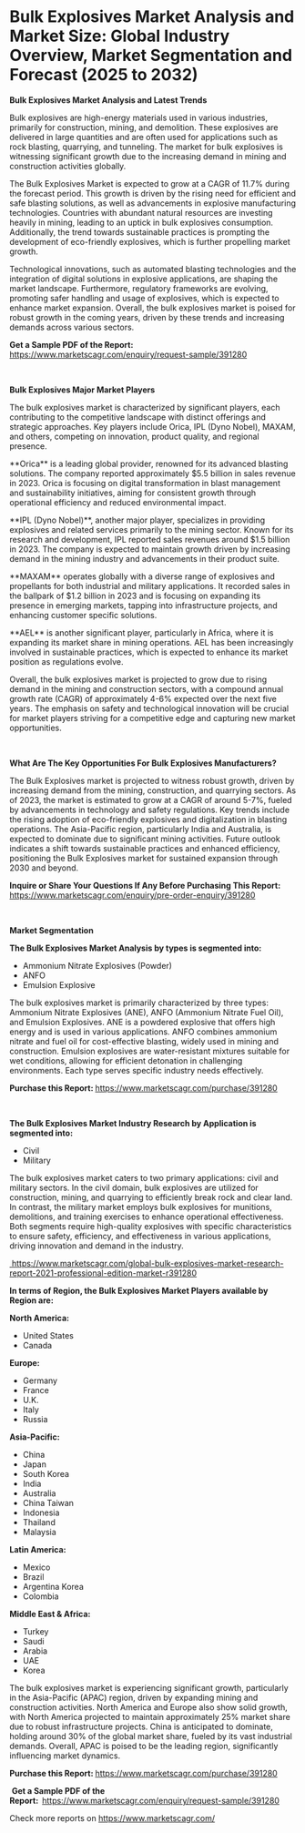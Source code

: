 <p><h1>Bulk Explosives Market Analysis and Market Size: Global Industry Overview, Market Segmentation and Forecast (2025 to 2032)</h1></p><p><strong>Bulk Explosives Market Analysis and Latest Trends</strong></p>
<p><p>Bulk explosives are high-energy materials used in various industries, primarily for construction, mining, and demolition. These explosives are delivered in large quantities and are often used for applications such as rock blasting, quarrying, and tunneling. The market for bulk explosives is witnessing significant growth due to the increasing demand in mining and construction activities globally.</p><p>The Bulk Explosives Market is expected to grow at a CAGR of 11.7% during the forecast period. This growth is driven by the rising need for efficient and safe blasting solutions, as well as advancements in explosive manufacturing technologies. Countries with abundant natural resources are investing heavily in mining, leading to an uptick in bulk explosives consumption. Additionally, the trend towards sustainable practices is prompting the development of eco-friendly explosives, which is further propelling market growth.</p><p>Technological innovations, such as automated blasting technologies and the integration of digital solutions in explosive applications, are shaping the market landscape. Furthermore, regulatory frameworks are evolving, promoting safer handling and usage of explosives, which is expected to enhance market expansion. Overall, the bulk explosives market is poised for robust growth in the coming years, driven by these trends and increasing demands across various sectors.</p></p>
<p><strong>Get a Sample PDF of the Report:&nbsp;</strong> <a href="https://www.marketscagr.com/enquiry/request-sample/391280?utm_campaign=2648&utm_medium=2&utm_source=Github&utm_content=ia&utm_term=29032025&utm_id=bulk-explosives">https://www.marketscagr.com/enquiry/request-sample/391280</a></p>
<p>&nbsp;</p>
<p><strong>Bulk Explosives Major Market Players</strong></p>
<p><p>The bulk explosives market is characterized by significant players, each contributing to the competitive landscape with distinct offerings and strategic approaches. Key players include Orica, IPL (Dyno Nobel), MAXAM, and others, competing on innovation, product quality, and regional presence.</p><p>**Orica** is a leading global provider, renowned for its advanced blasting solutions. The company reported approximately $5.5 billion in sales revenue in 2023. Orica is focusing on digital transformation in blast management and sustainability initiatives, aiming for consistent growth through operational efficiency and reduced environmental impact.</p><p>**IPL (Dyno Nobel)**, another major player, specializes in providing explosives and related services primarily to the mining sector. Known for its research and development, IPL reported sales revenues around $1.5 billion in 2023. The company is expected to maintain growth driven by increasing demand in the mining industry and advancements in their product suite.</p><p>**MAXAM** operates globally with a diverse range of explosives and propellants for both industrial and military applications. It recorded sales in the ballpark of $1.2 billion in 2023 and is focusing on expanding its presence in emerging markets, tapping into infrastructure projects, and enhancing customer specific solutions.</p><p>**AEL** is another significant player, particularly in Africa, where it is expanding its market share in mining operations. AEL has been increasingly involved in sustainable practices, which is expected to enhance its market position as regulations evolve.</p><p>Overall, the bulk explosives market is projected to grow due to rising demand in the mining and construction sectors, with a compound annual growth rate (CAGR) of approximately 4-6% expected over the next five years. The emphasis on safety and technological innovation will be crucial for market players striving for a competitive edge and capturing new market opportunities.</p></p>
<p>&nbsp;</p>
<p><strong>What Are The Key Opportunities For Bulk Explosives Manufacturers?</strong></p>
<p><p>The Bulk Explosives market is projected to witness robust growth, driven by increasing demand from the mining, construction, and quarrying sectors. As of 2023, the market is estimated to grow at a CAGR of around 5-7%, fueled by advancements in technology and safety regulations. Key trends include the rising adoption of eco-friendly explosives and digitalization in blasting operations. The Asia-Pacific region, particularly India and Australia, is expected to dominate due to significant mining activities. Future outlook indicates a shift towards sustainable practices and enhanced efficiency, positioning the Bulk Explosives market for sustained expansion through 2030 and beyond.</p></p>
<p><strong>Inquire or Share Your Questions If Any Before Purchasing This Report:</strong> <a href="https://www.marketscagr.com/enquiry/pre-order-enquiry/391280?utm_campaign=2648&utm_medium=2&utm_source=Github&utm_content=ia&utm_term=29032025&utm_id=bulk-explosives">https://www.marketscagr.com/enquiry/pre-order-enquiry/391280</a></p>
<p>&nbsp;</p>
<p><strong>Market Segmentation</strong></p>
<p><strong>The Bulk Explosives Market Analysis by types is segmented into:</strong></p>
<p><ul><li>Ammonium Nitrate Explosives (Powder)</li><li>ANFO</li><li>Emulsion Explosive</li></ul></p>
<p><p>The bulk explosives market is primarily characterized by three types: Ammonium Nitrate Explosives (ANE), ANFO (Ammonium Nitrate Fuel Oil), and Emulsion Explosives. ANE is a powdered explosive that offers high energy and is used in various applications. ANFO combines ammonium nitrate and fuel oil for cost-effective blasting, widely used in mining and construction. Emulsion explosives are water-resistant mixtures suitable for wet conditions, allowing for efficient detonation in challenging environments. Each type serves specific industry needs effectively.</p></p>
<p><strong>Purchase this Report:&nbsp;</strong><a href="https://www.marketscagr.com/purchase/391280?utm_campaign=2648&utm_medium=2&utm_source=Github&utm_content=ia&utm_term=29032025&utm_id=bulk-explosives">https://www.marketscagr.com/purchase/391280</a></p>
<p>&nbsp;</p>
<p><strong>The Bulk Explosives Market Industry Research by Application is segmented into:</strong></p>
<p><ul><li>Civil</li><li>Military</li></ul></p>
<p><p>The bulk explosives market caters to two primary applications: civil and military sectors. In the civil domain, bulk explosives are utilized for construction, mining, and quarrying to efficiently break rock and clear land. In contrast, the military market employs bulk explosives for munitions, demolitions, and training exercises to enhance operational effectiveness. Both segments require high-quality explosives with specific characteristics to ensure safety, efficiency, and effectiveness in various applications, driving innovation and demand in the industry.</p></p>
<p><a href="https://www.marketscagr.com/global-bulk-explosives-market-research-report-2021-professional-edition-market-r391280?utm_campaign=2648&utm_medium=2&utm_source=Github&utm_content=ia&utm_term=29032025&utm_id=bulk-explosives">&nbsp;https://www.marketscagr.com/global-bulk-explosives-market-research-report-2021-professional-edition-market-r391280</a></p>
<p><strong>In terms of Region, the Bulk Explosives Market Players available by Region are:</strong></p>
<p>
    <p> <strong> North America: </strong>
        <ul>
            <li>United States</li>
            <li>Canada</li>
        </ul>
        </p> 
    <p> <strong> Europe: </strong>
        <ul>
            <li>Germany</li>
            <li>France</li>
            <li>U.K.</li>
            <li>Italy</li>
            <li>Russia</li>
        </ul>
        </p> 
    <p> <strong> Asia-Pacific: </strong>
        <ul>
            <li>China</li>
            <li>Japan</li>
            <li>South Korea</li>
            <li>India</li>
            <li>Australia</li>
            <li>China Taiwan</li>
            <li>Indonesia</li>
            <li>Thailand</li>
            <li>Malaysia</li>
        </ul>
        </p> 
    <p> <strong> Latin America: </strong>
        <ul>
            <li>Mexico</li>
            <li>Brazil</li>
            <li>Argentina Korea</li>
            <li>Colombia</li>
        </ul>
        </p> 
    <p> <strong> Middle East & Africa: </strong>
        <ul>
            <li>Turkey</li>
            <li>Saudi</li>
            <li>Arabia</li>
            <li>UAE</li>
            <li>Korea</li>
        </ul>
    </p>
    </p>
<p><p>The bulk explosives market is experiencing significant growth, particularly in the Asia-Pacific (APAC) region, driven by expanding mining and construction activities. North America and Europe also show solid growth, with North America projected to maintain approximately 25% market share due to robust infrastructure projects. China is anticipated to dominate, holding around 30% of the global market share, fueled by its vast industrial demands. Overall, APAC is poised to be the leading region, significantly influencing market dynamics.</p></p>
<p><strong>Purchase this Report: </strong><a href="https://www.marketscagr.com/purchase/391280?utm_campaign=2648&utm_medium=2&utm_source=Github&utm_content=ia&utm_term=29032025&utm_id=bulk-explosives">https://www.marketscagr.com/purchase/391280</a></p>
<p>&nbsp;<strong>Get a Sample PDF of the Report:&nbsp;&nbsp;</strong><a href="https://www.marketscagr.com/enquiry/request-sample/391280?utm_campaign=2648&utm_medium=2&utm_source=Github&utm_content=ia&utm_term=29032025&utm_id=bulk-explosives">https://www.marketscagr.com/enquiry/request-sample/391280</a></p>
<p><strong></strong></p>
<p>Check more reports on <a href="https://www.marketscagr.com/?utm_campaign=2648&utm_medium=2&utm_source=Github&utm_content=ia&utm_term=29032025&utm_id=bulk-explosives">https://www.marketscagr.com/</a></p>